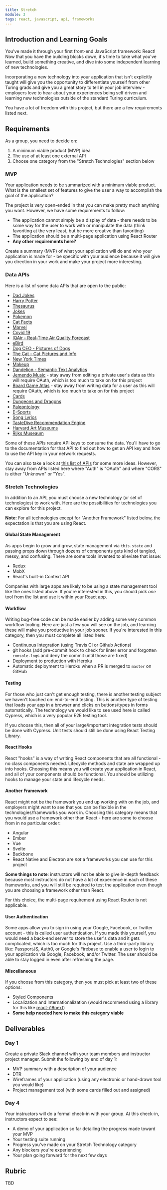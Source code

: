 ```yaml
---
title: Stretch
module: 3
tags: react, javascript, api, frameworks
---
```


## Introduction and Learning Goals

You've made it through your first front-end JavaScript framework: React! Now that you have the building blocks down, it's time to take what you've learned, build something creative, and dive into some independent learning of new technologies.

Incorporating a new technology into your application that isn't explicitly taught will give you the opportunity to differentiate yourself from other Turing grads and give you a great story to tell in your job interview - employers love to hear about your experiences being self driven and learning new technologies outside of the standard Turing curriculum.

You have a lot of freedom with this project, but there are a few requirements listed next.

## Requirements

As a group, you need to decide on:

1. A minimum viable product (MVP) idea
1. The use of at least one external API
1. Choose one category from the "Stretch Technologies" section below

### MVP

Your application needs to be summarized with a minimum viable product. What is the smallest set of features to give the user a way to accomplish the goal of the application?

The project is very open-ended in that you can make pretty much anything you want. However, we have some requirements to follow:
* The application cannot simply be a display of data - there needs to be some way for the user to work with or manipulate the data (think favoriting at the very least, but be more creative than favoriting)
* The application should be a multi-page application using React Router
* **Any other requirements here?**

Create a summary (MVP) of what your application will do and who your application is made for - be specific with your audience because it will give you direction in your work and make your project more interesting.

### Data APIs

Here is a list of some data APIs that are open to the public:

* [Dad Jokes](https://icanhazdadjoke.com/api)
* [Harry Potter](https://www.potterapi.com/)
* [Thesaurus](https://words.bighugelabs.com/site/api)
* [Jokes](https://jokes.one/api/joke/)
* [Pokemon](https://pokeapi.co/)
* [Cat Facts](https://alexwohlbruck.github.io/cat-facts/docs/)
* [Marvel](https://developer.marvel.com/)
* [Covid 19](https://covid19api.com/)
* [IQAir - Real-Time Air Quality Forecast](https://www.iqair.com/us/air-pollution-data-api)
* [eBird](https://documenter.getpostman.com/view/664302/S1ENwy59?version=latest)
* [Dog CEO - Pictures of Dogs](https://dog.ceo/dog-api/)
* [The Cat - Cat Pictures and Info](https://thecatapi.com/)
* [New York Times](https://developer.nytimes.com/)
* [Makeup](https://makeup-api.herokuapp.com/)
* [Dandelion - Semantic Text Analytics](https://dandelion.eu/docs/)
* [Jemendo Music](https://developer.jamendo.com/v3.0) - stay away from editing a private user's data as this will require OAuth, which is too much to take on for this project
* [Board Game Atlas](https://www.boardgameatlas.com/api/docs/) - stay away from writing data for a user as this will require OAuth, which is too much to take on for this project
* [Cards](http://deckofcardsapi.com/)
* [Dungeons and Dragons](https://www.dnd5eapi.co/docs/)
* [Paleontology](https://paleobiodb.org/data1.2/)
* [E-Sports](https://pandascore.co/)
* [Song Lyrics](https://lyricsovh.docs.apiary.io/#reference)
* [TasteDive Recommendation Engine](https://tastedive.com/read/api)
* [Harvard Art Museums](https://www.harvardartmuseums.org/collections/api)
* [Rijks Museaum](https://www.rijksmuseum.nl/en/api/-rijksmuseum-oai-api-instructions-for-use)

Some of these APIs require API keys to consume the data. You'll have to go to the documentation for that API to find out how to get an API key and how to use the API key in your network requests.

You can also take a look at [this list of APIs](https://github.com/public-apis/public-apis) for some more ideas. However, stay away from APIs listed here where "Auth" is "OAuth" and where "CORS" is either "Unknown" or "Yes".  

### Stretch Technologies

In addition to an API, you must choose a new technology (or set of technologies) to work with. Here are the possibilities for technologies you can explore for this project.

**Note:** For all technologies except for "Another Framework" listed below, the expectation is that you are using React.

#### Global State Management

As apps begin to grow and grow, state management via `this.state` and passing props down through dozens of components gets kind of tangled, messy, and confusing. There are some tools invented to alleviate that issue:

* Redux
* MobX
* React's built-in Context API

Companies with large apps are likely to be using a state management tool like the ones listed above. If you're interested in this, you should pick _one_ tool from the list and use it within your React app.

#### Workflow

Writing bug-free code can be made easier by adding some very common workflow tooling. Here are just a few you will see on the job, and learning these will make you productive in your job sooner. If you're interested in this category, then you must complete all listed here:

* Continuous Integration (using Travis CI or Github Actions)
* git hooks (add pre-commit hook to check for linter error and forgotten `console.log`s and deny the commit until those are fixed)
* Deployment to production with Heroku
* Automatic deployment to Heroku when a PR is merged to `master` on GitHub

#### Testing

For those who just can't get enough testing, there is another testing subject we haven't touched on: end-to-end testing. This is another type of testing that loads your app in a browser and clicks on buttons/types in forms automatically. The technology we would like to see used here is called Cypress, which is a very popular E2E testing tool.

If you choose this, then all of your large/important integration tests should be done with Cypress. Unit tests should still be done using React Testing Library.

#### React Hooks

React "hooks" is a way of writing React components that are all functional - no class components needed. Lifecycle methods and state are wrapped up into hooks. Choosing this means you will create your application in React, and all of your components should be functional. You should be utilizing hooks to manage your state and lifecycle needs.

#### Another Framework

React might not be the framework you end up working with on the job, and employers might want to see that you can be flexible in the technologies/frameworks you work in. Choosing this category means that you would use a framework other than React - here are some to choose from in no particular order:

* Angular
* Ember
* Vue
* Svelte
* Backbone
* React Native and Electron are _not_ a frameworks you can use for this project

**Some things to note**: instructors will not be able to give in-depth feedback because most instructors do not have a lot of experience in each of these frameworks, and you will still be required to test the application even though you are choosing a framework other than React.

For this choice, the multi-page requirement using React Router is not applicable.

#### User Authentication

Some apps allow you to sign in using your Google, Facebook, or Twitter account - this is called user authentication. If you made this yourself, you would need a back-end server to store the user's data and it gets complicated, which is too much for this project. Use a third-party library like: PassportJS, Auth0, or Google's Firebase to enable a user to login to your application via Google, Facebook, and/or Twitter. The user should be able to stay logged in even after refreshing the page.

#### Miscellaneous

If you choose from this category, then you must pick at least two of these options:

* Styled Components
* Localization and Internationalization (would recommend using a library for this like [react-i18next](https://github.com/i18next/react-i18next))
* **Some help needed here to make this category viable**


## Deliverables

### Day 1

Create a private Slack channel with your team members and instructor project manager. Submit the following by end of day 1:

* MVP summary with a description of your audience
* DTR
* Wireframes of your application (using any electronic or hand-drawn tool you would like)
* Project management tool (with some cards filled out and assigned)

### Day 4

Your instructors will do a formal check-in with your group. At this check-in, instructors expect to see:
* A demo of your application so far detailing the progress made toward your MVP
* Your testing suite running
* Progress you've made on your Stretch Technology category
* Any blockers you're experiencing
* Your plan going forward for the next few days

## Rubric

TBD
